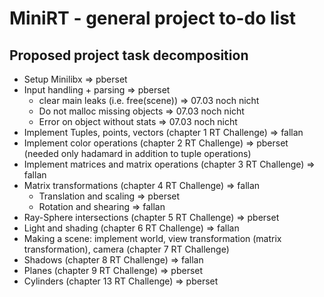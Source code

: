 # MiniRT - general project to-do list

## Proposed project task decomposition
- Setup Minilibx => pberset
- Input handling + parsing => pberset
	- clear main leaks (i.e. free(scene)) => 07.03 noch nicht
	- Do not malloc missing objects => 07.03 noch nicht
	- Error on object without stats => 07.03 noch nicht
- Implement Tuples, points, vectors (chapter 1 RT Challenge) => fallan
- Implement color operations (chapter 2 RT Challenge) => pberset (needed only hadamard in addition to tuple operations)
- Implement matrices and matrix operations (chapter 3 RT Challenge) => fallan
- Matrix transformations (chapter 4 RT Challenge) => fallan
	- Translation and scaling => pberset
	- Rotation and shearing => fallan
- Ray-Sphere intersections (chapter 5 RT Challenge) => pberset
- Light and shading (chapter 6 RT Challenge) => fallan
- Making a scene: implement world, view transformation (matrix transformation), camera (chapter 7 RT Challenge)
- Shadows (chapter 8 RT Challenge) => fallan
- Planes (chapter 9 RT Challenge) => pberset
- Cylinders (chapter 13 RT Challenge) => pberset
